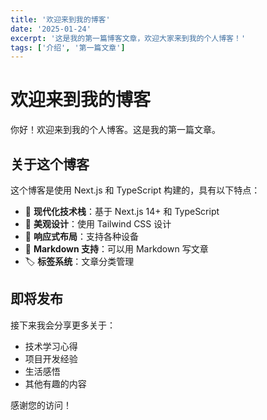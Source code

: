 ```yaml
---
title: '欢迎来到我的博客'
date: '2025-01-24'
excerpt: '这是我的第一篇博客文章，欢迎大家来到我的个人博客！'
tags: ['介绍', '第一篇文章']
---
```


# 欢迎来到我的博客

你好！欢迎来到我的个人博客。这是我的第一篇文章。

## 关于这个博客

这个博客是使用 Next.js 和 TypeScript 构建的，具有以下特点：

- 🚀 **现代化技术栈**：基于 Next.js 14+ 和 TypeScript
- 🎨 **美观设计**：使用 Tailwind CSS 设计
- 📱 **响应式布局**：支持各种设备
- 📝 **Markdown 支持**：可以用 Markdown 写文章
- 🏷️ **标签系统**：文章分类管理

## 即将发布

接下来我会分享更多关于：

- 技术学习心得
- 项目开发经验
- 生活感悟
- 其他有趣的内容

感谢您的访问！
